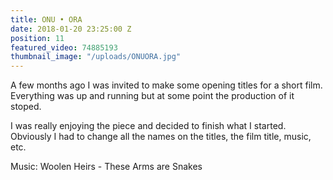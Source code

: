 ```yaml
---
title: ONU • ORA
date: 2018-01-20 23:25:00 Z
position: 11
featured_video: 74885193
thumbnail_image: "/uploads/ONUORA.jpg"
---
```


A few months ago I was invited to make some opening titles for a short film. Everything was up and running but at some point the production of it stoped.

I was really enjoying the piece and decided to finish what I started. 
Obviously I had to change all the names on the titles, the film title, music, etc.

Music: Woolen Heirs - These Arms are Snakes